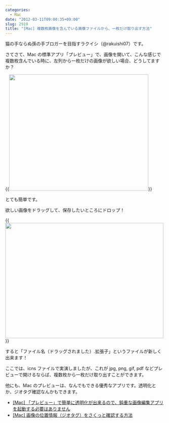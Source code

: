 ```yaml
---
categories:
  - Mac
date: "2012-03-11T09:00:35+09:00"
slug: 2919
title: "[Mac] 複数枚画像を含んでいる画像ファイルから、一枚だけ取り出す方法"
---
```


猫の手ならぬ孫の手ブロガーを目指すラクイシ（@rakuishi07）です。

さてさて、Mac の標準アプリ「プレビュー」で、画像を開いて、こんな感じで複数枚含んでいる時に、左列から一枚だけの画像が欲しい場合、どうしてますか？

{{<img alt="" src="/images/2012/03/2919_1.png" width="440" height="368">}}

とても簡単です。

欲しい画像をドラッグして、保存したいところにドロップ！

{{<img alt="" src="/images/2012/03/2919_2.png" width="500" height="365">}}

すると「ファイル名（ドラッグされました）.拡張子」というファイルが新しく出来ます！

ここでは、icns ファイルで実演しましたが、これが jpg, png, gif, pdf などプレビューで開けるならば、複数枚から一枚だけ取り出すことができます。

他にも、Mac のプレビューは、なんでもできる優秀なアプリです。透明化とか、ジオタグ確認なんかもできます。

* [[Mac] 「プレビュー」で簡単に透明化が出来るので、鈍重な画像編集アプリを起動する必要はありません](http://rakuishi.com/archives/1945/)
* [[Mac] 画像の位置情報（ジオタグ）をさくっと確認する方法](http://rakuishi.com/archives/2104/)
